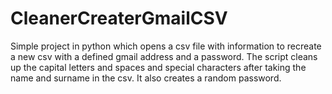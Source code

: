 # CleanerCreaterGmailCSV
 Simple project in python which opens a csv file with information to recreate a new csv with a defined gmail address and a password. The script cleans up the capital letters and spaces and special characters after taking the name and surname in the csv. It also creates a random password.
